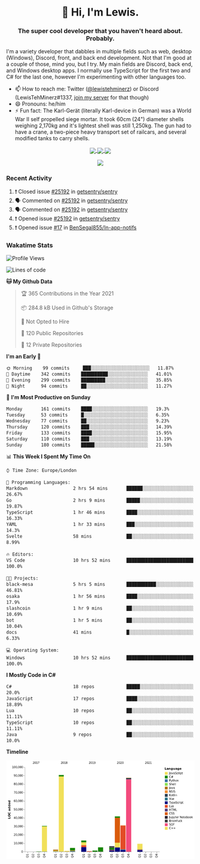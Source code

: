 <h1 align="center">👋 Hi, I'm Lewis.</h1>
<h3 align="center">The super cool developer that you haven't heard about. Probably.</h3>

I'm a variety developer that dabbles in multiple fields such as web, desktop (Windows), Discord, front, and back end development. Not that I'm good at a couple of those, mind you, but I try. My main fields are Discord, back end, and Windows desktop apps. I normally use TypeScript for the first two and C# for the last one, however I'm experimenting with other languages too.

- 📫 How to reach me: Twitter ([@lewistehminerz](https://twitter.com/lewistehminerz)) or Discord (LewisTehMinerz#1337, [join my server](https://discord.gg/XnUh7JB) for that though)
- 😄 Pronouns: he/him
- ⚡ Fun fact: The Karl-Gerät (literally Karl-device in German) was a World War II self propelled siege mortar. It took 60cm (24") diameter shells weighing 2,170kg and it's lightest shell was still 1,250kg. The gun had to have a crane, a two-piece heavy transport set of railcars, and several modified tanks to carry shells.

<p align="center">
  <a href="https://github.com/anuraghazra/github-readme-stats">
    <img align="center" src="https://github-readme-stats.vercel.app/api?username=LewisTehMinerz&count_private=true&show_icons=true&theme=gruvbox">
  </a>
  <a href="https://github.com/anuraghazra/github-readme-stats">
    <img align="center" src="https://github-readme-stats.vercel.app/api/top-langs?username=LewisTehMinerz&layout=compact&theme=gruvbox">
  </a>
  <a href="https://github.com/anuraghazra/github-readme-stats">
    <img align="center" src="https://github-readme-stats.vercel.app/api/wakatime?username=LewisTehMinerz&layout=compact&theme=gruvbox">
  </a>
</p>

<p align="center">
  <a href="https://github.com/ryo-ma/github-profile-trophy">
    <img align="center" src="https://github-profile-trophy.vercel.app/?username=ryo-ma&theme=gruvbox">
  </a>
</p>

### Recent Activity
<!--START_SECTION:activity-->
1. ❗️ Closed issue [#25192](https://github.com/getsentry/sentry/issues/25192) in [getsentry/sentry](https://github.com/getsentry/sentry)
2. 🗣 Commented on [#25192](https://github.com/getsentry/sentry/issues/25192) in [getsentry/sentry](https://github.com/getsentry/sentry)
3. 🗣 Commented on [#25192](https://github.com/getsentry/sentry/issues/25192) in [getsentry/sentry](https://github.com/getsentry/sentry)
4. ❗️ Opened issue [#25192](https://github.com/getsentry/sentry/issues/25192) in [getsentry/sentry](https://github.com/getsentry/sentry)
5. ❗️ Opened issue [#17](https://github.com/BenSegal855/In-app-notifs/issues/17) in [BenSegal855/In-app-notifs](https://github.com/BenSegal855/In-app-notifs)
<!--END_SECTION:activity-->

### Wakatime Stats
<!--START_SECTION:waka-->
![Profile Views](http://img.shields.io/badge/Profile%20Views-45-blue)

![Lines of code](https://img.shields.io/badge/From%20Hello%20World%20I%27ve%20Written-327037%20lines%20of%20code-blue)

**🐱 My Github Data** 

> 🏆 365 Contributions in the Year 2021
 > 
> 📦 284.8 kB Used in Github's Storage 
 > 
> 🚫 Not Opted to Hire
 > 
> 📜 120 Public Repositories 
 > 
> 🔑 12 Private Repositories  
 > 
**I'm an Early 🐤** 

```text
🌞 Morning    99 commits     ███░░░░░░░░░░░░░░░░░░░░░░   11.87% 
🌆 Daytime    342 commits    ██████████░░░░░░░░░░░░░░░   41.01% 
🌃 Evening    299 commits    █████████░░░░░░░░░░░░░░░░   35.85% 
🌙 Night      94 commits     ██░░░░░░░░░░░░░░░░░░░░░░░   11.27%

```
📅 **I'm Most Productive on Sunday** 

```text
Monday       161 commits    ████░░░░░░░░░░░░░░░░░░░░░   19.3% 
Tuesday      53 commits     █░░░░░░░░░░░░░░░░░░░░░░░░   6.35% 
Wednesday    77 commits     ██░░░░░░░░░░░░░░░░░░░░░░░   9.23% 
Thursday     120 commits    ███░░░░░░░░░░░░░░░░░░░░░░   14.39% 
Friday       133 commits    ████░░░░░░░░░░░░░░░░░░░░░   15.95% 
Saturday     110 commits    ███░░░░░░░░░░░░░░░░░░░░░░   13.19% 
Sunday       180 commits    █████░░░░░░░░░░░░░░░░░░░░   21.58%

```


📊 **This Week I Spent My Time On** 

```text
⌚︎ Time Zone: Europe/London

💬 Programming Languages: 
Markdown                 2 hrs 54 mins       ██████░░░░░░░░░░░░░░░░░░░   26.67% 
Go                       2 hrs 9 mins        █████░░░░░░░░░░░░░░░░░░░░   19.87% 
TypeScript               1 hr 46 mins        ████░░░░░░░░░░░░░░░░░░░░░   16.33% 
YAML                     1 hr 33 mins        ███░░░░░░░░░░░░░░░░░░░░░░   14.3% 
Svelte                   58 mins             ██░░░░░░░░░░░░░░░░░░░░░░░   8.99%

🔥 Editors: 
VS Code                  10 hrs 52 mins      █████████████████████████   100.0%

🐱‍💻 Projects: 
black-mesa               5 hrs 5 mins        ███████████░░░░░░░░░░░░░░   46.81% 
osaka                    1 hr 56 mins        ████░░░░░░░░░░░░░░░░░░░░░   17.9% 
slashcoin                1 hr 9 mins         ██░░░░░░░░░░░░░░░░░░░░░░░   10.69% 
bot                      1 hr 5 mins         ██░░░░░░░░░░░░░░░░░░░░░░░   10.04% 
docs                     41 mins             █░░░░░░░░░░░░░░░░░░░░░░░░   6.33%

💻 Operating System: 
Windows                  10 hrs 52 mins      █████████████████████████   100.0%

```

**I Mostly Code in C#** 

```text
C#                       18 repos            █████░░░░░░░░░░░░░░░░░░░░   20.0% 
JavaScript               17 repos            ████░░░░░░░░░░░░░░░░░░░░░   18.89% 
Lua                      10 repos            ██░░░░░░░░░░░░░░░░░░░░░░░   11.11% 
TypeScript               10 repos            ██░░░░░░░░░░░░░░░░░░░░░░░   11.11% 
Java                     9 repos             ██░░░░░░░░░░░░░░░░░░░░░░░   10.0%

```


**Timeline**

![Chart not found](https://raw.githubusercontent.com/LewisTehMinerz/LewisTehMinerz/master/charts/bar_graph.png) 


<!--END_SECTION:waka-->
